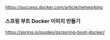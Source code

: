 https://success.docker.com/article/networking



### 스프링 부트 Docker 이미지 만들기 ###

https://spring.io/guides/gs/spring-boot-docker/
